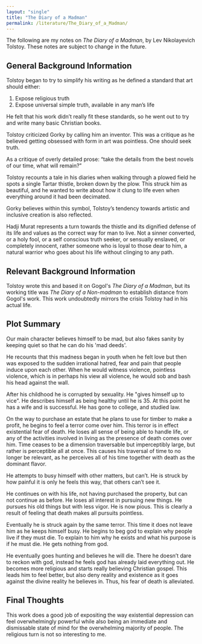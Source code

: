 ```yaml
---
layout: "single"
title: "The Diary of a Madman"
permalink: /literature/The_Diary_of_a_Madman/
---
```


The following are my notes on *The Diary of a Madman*, by Lev Nikolayevich Tolstoy. These notes are subject to change in the future. 

## General Background Information

Tolstoy began to try to simplify his writing as he defined a standard that art should either:
1. Expose religious truth
2. Expose universal simple truth, available in any man’s life 

He felt that his work didn’t really fit these standards, so he went out to try and write many basic Christian books.

Tolstoy criticized Gorky by calling him an inventor. This was a critique as he believed getting obsessed with form in art was pointless. One should seek truth.

As a critique of overly detailed prose: “take the details from the best novels of our time, what will remain?”

Tolstoy recounts a tale in his diaries when walking through a plowed field he spots a single Tartar thistle, broken down by the plow. This struck him as beautiful, and he wanted to write about how it clung to life even when everything around it had been decimated.

Gorky believes within this symbol, Tolstoy’s tendency towards artistic and inclusive creation is also reflected.

Hadji Murat represents a turn towards the thistle and its dignified defense of its life and values as the correct way for man to live. Not a sinner converted, or a holy fool, or a self conscious truth seeker, or sensually enslaved, or completely innocent, rather someone who is loyal to those dear to him, a natural warrior who goes about his life without clinging to any path.

## Relevant Background Information

Tolstoy wrote this and based it on Gogol's *The Diary of a Madman*, but its working title was *The Diary of a Non-madman* to establish distance from Gogol's work. This work undoubtedly mirrors the crisis Tolstoy had in his actual life. 

## Plot Summary

Our main character believes himself to be mad, but also fakes sanity by keeping quiet so that he can do his 'mad deeds'. 

He recounts that this madness began in youth when he felt love but then was exposed to the sudden irrational hatred, fear and pain that people induce upon each other. When he would witness violence, pointless violence, which is in perhaps his view all violence, he would sob and bash his head against the wall. 

After his childhood he is corrupted by sexuality. He "gives himself up to vice". He describes himself as being healthy until he is 35. At this point he has a wife and is successful. He has gone to college, and studied law. 

On the way to purchase an estate that he plans to use for timber to make a profit, he begins to feel a terror come over him. This terror is in effect existential fear of death. He loses all sense of being able to handle life, or any of the activities involved in living as the presence of death comes over him. Time ceases to be a dimension traversable but imperceptibly large, but rather is perceptible all at once. This causes his traversal of time to no longer be relevant, as he perceives all of his time together with death as the dominant flavor.

He attempts to busy himself with other matters, but can’t. He is struck by how painful it is only he feels this way, that others can’t see it. 

He continues on with his life, not having purchased the property, but can not continue as before. He loses all interest in pursuing new things. He pursues his old things but with less vigor. He is now pious. This is clearly a result of feeling that death makes all pursuits pointless.

Eventually he is struck again by the same terror. This time it does not leave him as he keeps himself busy. He begins to beg god to explain why people live if they must die. To explain to him why he exists and what his purpose is if he must die. He gets nothing from god.

He eventually goes hunting and believes he will die. There he doesn’t dare to reckon with god, instead he feels god has already laid everything out. He becomes more religious and starts really believing Christian gospel. This leads him to feel better, but also deny reality and existence as it goes against the divine reality he believes in. Thus, his fear of death is alleviated.

## Final Thoughts

This work does a good job of expositing the way existential depression can feel overwhelmingly powerful while also being an immediate and dismissable state of mind for the overwhelming majority of people. The religious turn is not so interesting to me. 